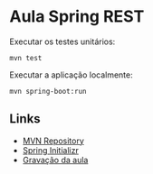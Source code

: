 # Aula Spring REST

Executar os testes unitários:

```shell
mvn test
```

Executar a aplicação localmente:

```shell
mvn spring-boot:run
```

## Links

* [MVN Repository](https://mvnrepository.com/)
* [Spring Initializr](https://start.spring.io/)
* [Gravação da aula](https://youtu.be/MscRHFWybx0)
